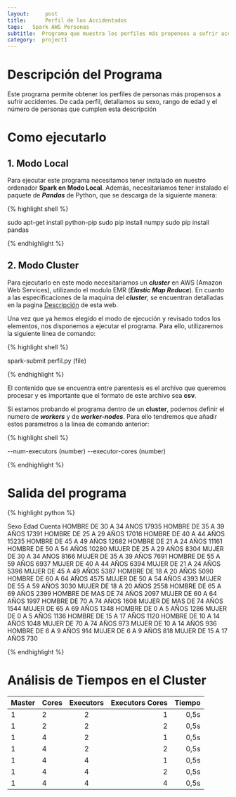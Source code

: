 ```yaml
---
layout:     post
title:      Perfil de los Accidentados
tags: 	Spark AWS Personas
subtitle:  Programa que muestra los perfiles más propensos a sufrir accidentes
category:  project1
---
```

<!-- Start Writing Below in Markdown -->

# Descripción del Programa
Este programa permite obtener los perfiles de personas más propensos a sufrir accidentes. De cada perfil, detallamos su sexo, rango de edad y el número de personas que cumplen esta descripción
# Como ejecutarlo

## 1. Modo Local
Para ejecutar este programa necesitamos tener instalado en nuestro ordenador **Spark en Modo Local**. Además, necesitariamos tener instalado el paquete de ***Pandas*** de Python, que se descarga de la siguiente manera:

{% highlight shell %}

sudo apt-get install python-pip
sudo pip install numpy
sudo pip install pandas

{% endhighlight %}

## 2. Modo Cluster
Para ejecutarlo en este modo necesitariamos un ***cluster*** en AWS (Amazon Web Services), utilizando el modulo EMR (***Elastic Map Reduce***). En cuanto a las especificaciones de la maquina del ***cluster***, se encuentran detalladas en la pagina [Descripción][1] de esta web.



Una vez que ya hemos elegido el modo de ejecución y revisado todos los elementos, nos disponemos a ejecutar el programa. Para ello, utilizaremos la siguiente linea de comando: 

{% highlight shell %}

spark-submit perfil.py (file)

{% endhighlight %}

El contenido que se encuentra entre parentesis es el archivo que queremos procesar y es importante que el formato de este archivo sea **csv**.


Si estamos probando el programa dentro de un **cluster**, podemos definir el numero de ***workers*** y de ***worker-nodes***. Para ello tendremos que añadir estos parametros a la linea de comando anterior:

{% highlight shell %}

--num-executors (number) --executor-cores (number)

{% endhighlight %}


# Salida del programa

{% highlight python %}


Sexo                Edad  Cuenta
HOMBRE     DE 30 A 34 ANOS   17935
HOMBRE     DE 35 A 39 AÑOS   17391
HOMBRE     DE 25 A 29 AÑOS   17016
HOMBRE     DE 40 A 44 AÑOS   15235
HOMBRE     DE 45 A 49 AÑOS   12682
HOMBRE     DE 21 A 24 AÑOS   11161
HOMBRE     DE 50 A 54 AÑOS   10280
MUJER     DE 25 A 29 AÑOS    8304
MUJER     DE 30 A 34 ANOS    8166
MUJER     DE 35 A 39 AÑOS    7691
HOMBRE     DE 55 A 59 AÑOS    6937
MUJER     DE 40 A 44 AÑOS    6394
MUJER     DE 21 A 24 AÑOS    5396
MUJER     DE 45 A 49 AÑOS    5387
HOMBRE     DE 18 A 20 AÑOS    5090
HOMBRE     DE 60 A 64 AÑOS    4575
MUJER     DE 50 A 54 AÑOS    4393
MUJER     DE 55 A 59 AÑOS    3030
MUJER     DE 18 A 20 AÑOS    2558
HOMBRE     DE 65 A 69 AÑOS    2399
HOMBRE  DE MAS DE 74 AÑOS     2097
MUJER     DE 60 A 64 AÑOS    1997
HOMBRE     DE 70 A 74 AÑOS    1608
MUJER  DE MAS DE 74 AÑOS     1544
MUJER     DE 65 A 69 AÑOS    1348
HOMBRE       DE 0 A 5 AÑOS    1286
MUJER       DE 0 A 5 AÑOS    1136
HOMBRE     DE 15 A 17 AÑOS    1120
HOMBRE     DE 10 A 14 AÑOS    1048
MUJER     DE 70 A 74 AÑOS     973
MUJER     DE 10 A 14 AÑOS     936
HOMBRE      DE 6 A 9 AÑOS      914
MUJER      DE 6 A 9 AÑOS      818
MUJER     DE 15 A 17 AÑOS     730

{% endhighlight %}

# Análisis de Tiempos en el Cluster

Master | Cores | Executors | Executors Cores | Tiempo
|:---------|:----------|:----------:|---------:|---------:|
1 | 2 |  2  | 1 | 0,5s |
1 | 2 |  2  | 2 | 0,5s | 
1 | 4 |  2  | 1 | 0,5s |
1 | 4 |  2  | 2 | 0,5s |
1 | 4 |  4  | 1 | 0,5s |
1 | 4 |  4  | 2 | 0,5s |
1 | 4 |  4  | 4 | 0,5s |


[1]:https://artuyero.github.io/Cloud_BigData_UCM//about/